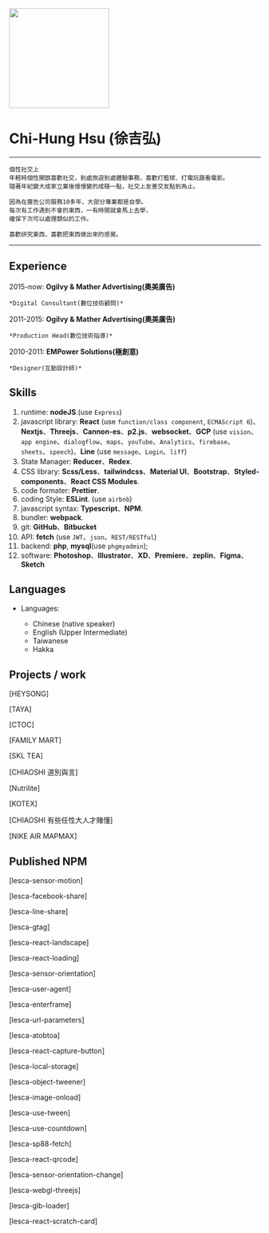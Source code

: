<img src='https://archive.lesca.net/S__10428525.jpg' width='200px'>

# Chi-Hung Hsu (徐吉弘)

---

    個性社交上
    年輕時個性開朗喜歡社交，到處旅遊到處體驗事務，喜歡打籃球、打電玩跟看電影。
    隨著年紀變大成家立業後慢慢變的成穩一點，社交上友善交友點到為止。

    因為在廣告公司服務10多年，大部分專業都是自學。
    每次有工作遇到不會的東西，一有時間就會馬上去學，
    確保下次可以處理類似的工作。

    喜歡研究東西，喜歡把東西做出來的感覺。

---

## Experience

2015-now: **Ogilvy & Mather Advertising(奧美廣告)**

    *Digital Consultant(數位技術顧問)*

2011-2015: **Ogilvy & Mather Advertising(奧美廣告)**

    *Production Head(數位技術指導)*

2010-2011: **EMPower Solutions(極創意)**

    *Designer(互動設計師)*

## Skills

1. runtime: **nodeJS**.(use `Express`)
2. javascript library: **React** (use `function/class component`, `ECMAScript 6`)、**Nextjs**、**Threejs**、**Cannon-es**、**p2.js**、**websocket**、**GCP** (use `vision`、`app engine`、`dialogflow`、`maps`、`youTube`、`Analytics`、`firebase`、`sheets`、`speech`)、**Line** (use `message`、`Login`、`liff`)
3. State Manager: **Reducer**、**Redex**.
4. CSS library: **Scss/Less**、**tailwindcss**、**Material UI**、**Bootstrap**、**Styled-components**、**React CSS Modules**.
5. code formater: **Prettier**.
6. coding Style: **ESLint**. (use `airbnb`)
7. javascript syntax: **Typescript**、**NPM**.
8. bundler: **webpack**.
9. git: **GitHub**、**Bitbucket**
10. API: **fetch** (use `JWT`、`json`、`REST/RESTful`)
11. backend: **php**, **mysql**(use `phgmyadmin`);
12. software: **Photoshop**、**Illustrator**、**XD**、**Premiere**、**zeplin**、**Figma**、**Sketch**

## Languages

- Languages:

  - Chinese (native speaker)
  - English (Upper Intermediate)
  - Taiwanese
  - Hakka

## Projects / work

[HEYSONG]

[TAYA]

[CTOC]

[FAMILY MART]

[SKL TEA]

[CHIAOSHI 道別與言]

[Nutrilite]

[KOTEX]

[CHIAOSHI 有些任性大人才賭懂]

[NIKE AIR MAPMAX]

## Published NPM

[lesca-sensor-motion]

[lesca-facebook-share]

[lesca-line-share]

[lesca-gtag]

[lesca-react-landscape]

[lesca-react-loading]

[lesca-sensor-orientation]

[lesca-user-agent]

[lesca-enterframe]

[lesca-url-parameters]

[lesca-atobtoa]

[lesca-react-capture-button]

[lesca-local-storage]

[lesca-object-tweener]

[lesca-image-onload]

[lesca-use-tween]

[lesca-use-countdown]

[lesca-sp88-fetch]

[lesca-react-qrcode]

[lesca-sensor-orientation-change]

[lesca-webgl-threejs]

[lesca-glb-loader]

[lesca-react-scratch-card]
